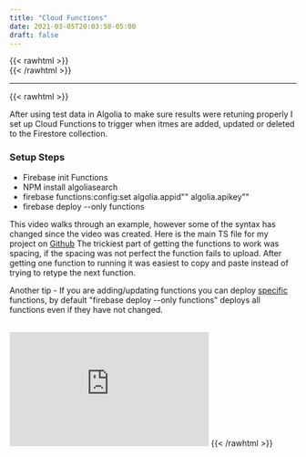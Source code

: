```yaml
---
title: "Cloud Functions"
date: 2021-03-05T20:03:58-05:00
draft: false
---
```

{{< rawhtml >}}
<br />
{{< /rawhtml >}}
***
{{< rawhtml >}}
<p>After using test data in Algolia to make sure results were retuning properly I set up Cloud Functions to trigger when itmes are added, updated or deleted to the Firestore collection.</p>

<h3>Setup Steps</h3>
<ul>
<li>Firebase init Functions</li>
<li>NPM install algoliasearch</li>
<li>firebase functions:config:set algolia.appid"" algolia.apikey""</li>
<li>firebase deploy --only functions</li>
</ul>

<p>This video walks through an example, however some of the syntax has changed since the video was created. Here is the main TS file for my project on <a href="https://github.com/katiewhelan/Collections/blob/master/functions/src/index.ts">Github</a> The trickiest part of getting the functions to work was spacing, if the spacing was not perfect the function fails to upload. After getting one function to running it was easiest to copy and paste instead of trying to retype the next function.</p>
<p>Another tip - If you are adding/updating functions you can deploy <a href="https://firebase.google.com/docs/functions/manage-functions">specific</a> functions, by default "firebase deploy --only functions" deploys all functions even if they have not changed.</p>
<br />
<iframe width="350" height="200" class="center" src="https://www.youtube.com/embed/3Z0V3cvgns8" title="YouTube video player" frameborder="0" allow="accelerometer; autoplay; clipboard-write; encrypted-media; gyroscope; picture-in-picture" allowfullscreen></iframe>
{{< /rawhtml >}}

